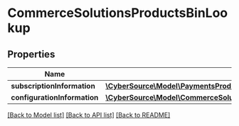 # CommerceSolutionsProductsBinLookup

## Properties
Name | Type | Description | Notes
------------ | ------------- | ------------- | -------------
**subscriptionInformation** | [**\CyberSource\Model\PaymentsProductsAlternativePaymentMethodsSubscriptionInformation**](PaymentsProductsAlternativePaymentMethodsSubscriptionInformation.md) |  | [optional] 
**configurationInformation** | [**\CyberSource\Model\CommerceSolutionsProductsBinLookupConfigurationInformation**](CommerceSolutionsProductsBinLookupConfigurationInformation.md) |  | [optional] 

[[Back to Model list]](../README.md#documentation-for-models) [[Back to API list]](../README.md#documentation-for-api-endpoints) [[Back to README]](../README.md)


